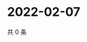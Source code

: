 # 2022-02-07

共 0 条

<!-- BEGIN WEIBO -->
<!-- 最后更新时间 Mon Feb 07 2022 06:12:51 GMT+0800 (China Standard Time) -->

<!-- END WEIBO -->
